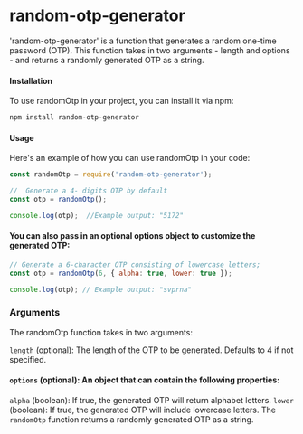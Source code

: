 # random-otp-generator

'random-otp-generator' is a function that generates a random one-time password (OTP). This function takes in two arguments - length and options - and returns a randomly generated OTP as a string.

#### Installation
To use randomOtp in your project, you can install it via npm: 
````Javascript 
npm install random-otp-generator
````


#### Usage
Here's an example of how you can use randomOtp in your code:

```` Javascript
const randomOtp = require('random-otp-generator');

//  Generate a 4- digits OTP by default
const otp = randomOtp();

console.log(otp);  //Example output: "5172"

````

#### You can also pass in an optional options object to customize the generated OTP:

````Javascript
// Generate a 6-character OTP consisting of lowercase letters;
const otp = randomOtp(6, { alpha: true, lower: true });

console.log(otp); // Example output: "svprna" 
````

### Arguments
The randomOtp function takes in two arguments:

`length` (optional): The length of the OTP to be generated. Defaults to 4 if not specified.
#### `options` (optional): An object that can contain the following properties:

`alpha` (boolean): If true, the generated OTP will return alphabet letters.
`lower` (boolean): If true, the generated OTP will include lowercase letters.
The `randomOtp` function returns a randomly generated OTP as a string.
